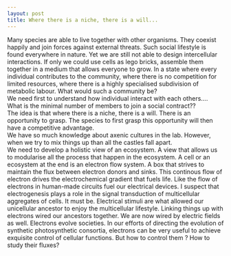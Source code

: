 ```yaml
---
layout: post
title: Where there is a niche, there is a will...
---
```


Many species are able to live together with other organisms. They coexist happily and join forces against external threats. Such social lifestyle is found everywhere in nature. Yet we are still not able to design intercellular interactions. If only we could use cells as lego bricks, assemble them together in a medium that allows everyone to grow. In a state where every individual contributes to the community, where there is no competition for limited resources, where there is a highly specialised subdivision of metabolic labour. What would such a community be?  
We need first to understand how individual interact with each others…. What is the minimal number of members to join a social contract??  
The idea is that where there is a niche, there is a will. There is an opportunity to grasp. The species to first grasp this opportunity will then have a competitive advantage.  
We have so much knowledge about axenic cultures in the lab. However, when we try to mix things up than all the castles fall apart.  
We need to develop a holistic view of an ecosystem. A view that allows us to  modularise all the process that happen in the ecosystem. A cell or an ecosystem at the end is an electron flow system. A box that strives to maintain the flux between electron donors and sinks. This continous flow of electron drives the electrochemical gradient that fuels life. Like the flow of electrons in human-made circuits fuel our electrical devices.  I suspect that electrogenesis plays a role in the signal transduction of multicellular aggregates of cells. It must be. Electrical stimuli are what allowed our unicellular ancestor to enjoy the multicellular lifestyle. Linking things up with electrons wired our ancestors together. We are now wired by electric fields as well. Electrons evolve societies. In our efforts of directing the evolution of synthetic photosynthetic consortia, electrons can be very useful to achieve exquisite control of cellular functions.  But how to control them ? How to study their fluxes?
